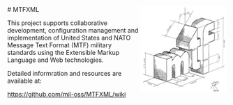 <img align="right"  src="./MTF_Logo.jpg" alt="MTF Logo" width="200" height="200" />
# MTFXML

This project supports collaborative development, configuration management and implementation of United States and NATO Message Text Format (MTF) military standards using the Extensible Markup Language and Web technologies.

Detailed informration and resources are available at:

https://github.com/mil-oss/MTFXML/wiki
